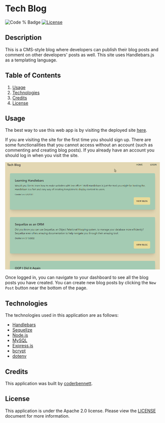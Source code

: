 # **Tech Blog**
![Code % Badge](https://img.shields.io/github/languages/top/coderbennett/tech-blog) [![License](https://img.shields.io/badge/License-Apache_2.0-blue.svg)](https://opensource.org/licenses/Apache-2.0)

## **Description**
This is a CMS-style blog where developers can publish their blog posts and comment on other developers' posts as well. This site uses Handlebars.js as a templating language.

## **Table of Contents**
1. [Usage](#usage)
2. [Technologies](#technologies)
3. [Credits](#credits)
4. [License](#license)

## **Usage**
The best way to use this web app is by visiting the deployed site <a href="https://joeys-tech-blog.herokuapp.com/" target="_blank">here</a>.

If you are visiting the site for the first time you should sign up. There are some functionalities that you cannot access without an account (such as commenting and creating blog posts). If you already have an account you should log in when you visit the site.

![Animation of user logging in and viewing a blog post](media/login.gif)

Once logged in, you can navigate to your dashboard to see all the blog posts you have created. You can create new blog posts by clicking the `New Post` button near the bottom of the page.

## **Technologies**
The technologies used in this application are as follows:
* [Handlebars](https://handlebarsjs.com/)
* [Sequelize](https://sequelize.org/)
* [Node.js](https://nodejs.org/en/)
* [MySQL](https://www.mysql.com/)
* [Express.js](https://expressjs.com/)
* [bcrypt](https://www.npmjs.com/package/bcrypt)
* [dotenv](https://www.npmjs.com/package/dotenv)

## **Credits**
This application was built by [coderbennett](https://github.com/coderbennett).

## **License**
This application is under the Apache 2.0 license. Please view the [LICENSE](LICENSE.txt) document for more information.